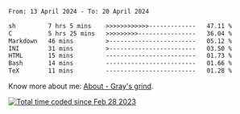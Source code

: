 <!--START_SECTION:waka-->

```txt
From: 13 April 2024 - To: 20 April 2024

sh         7 hrs 5 mins    >>>>>>>>>>>>-------------   47.11 %
C          5 hrs 25 mins   >>>>>>>>>----------------   36.04 %
Markdown   46 mins         >------------------------   05.12 %
INI        31 mins         >------------------------   03.50 %
HTML       15 mins         -------------------------   01.73 %
Bash       14 mins         -------------------------   01.66 %
TeX        11 mins         -------------------------   01.28 %
```

<!--END_SECTION:waka-->

<!-- [![grayxu's github stats](https://github-readme-stats.vercel.app/api?username=grayxu&count_private=true&show_icons=true)](https://github.com/grayxu) -->

Know more about me: [About - Gray's grind](https://www.grayxu.cn/).
<p align="left">
  <a href="https://wakatime.com/@c69eb31e-43a1-463f-8968-c3449e386f57"><img src="https://wakatime.com/badge/user/c69eb31e-43a1-463f-8968-c3449e386f57.svg" title="Total time coded since Feb 28 2023" /></a>
</p>

